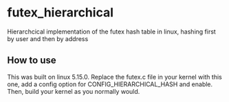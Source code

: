 # futex_hierarchical
Hierarchcical implementation of the futex hash table in linux, hashing first by user and then by address

## How to use
This was built on linux 5.15.0. Replace the futex.c file in your kernel with this one, add a config option for CONFIG_HIERARCHICAL_HASH and enable. Then, build your kernel as you normally would.
